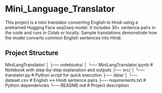 # Mini_Language_Translator
This project is a mini translator converting English to Hindi using a pretrained Hugging Face seq2seq model. It includes 30+ sentence pairs in the code and runs in Colab or locally. Sample translations demonstrate how the model converts common English sentences into Hindi.

## Project Structure
MiniLangTranslator/
│
├── notebooks/
│ └── MiniLangTranslator.ipynb # Notebook with step-by-step explanation and outputs
├── src/
│ └── translator.py # Python script for quick execution
├── data/
│ └── dataset.csv # English ↔ Hindi sentence pairs
├── requirements.txt # Python dependencies
└── README.md # Project description

